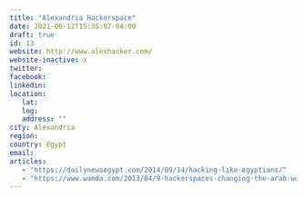 ```yaml
---
title: "Alexandria Hackerspace"
date: 2021-06-12T15:35:07-04:00
draft: true
id: 13
website: http://www.alexhacker.com/
website-inactive: x
twitter: 
facebook: 
linkedin: 
location: 
   lat: 
   lng: 
   address: ""
city: Alexandria
region: 
country: Egypt
email: 
articles:
   - "https://dailynewsegypt.com/2014/09/14/hacking-like-egyptians/"
   - "https://www.wamda.com/2013/04/9-hackerspaces-changing-the-arab-world"
---
```


